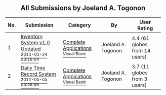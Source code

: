 ﻿<div align="center">

## All Submissions by Joeland A\. Togonon

</div>

No.  | Submission | Category | By   | User Rating
---- | ---------- | -------- | ---- | -----------
1 | [Inventory System v1\.0 Updated<br /><sup>2011-01-24 03:18:04</sup>](https://github.com/Planet-Source-Code/joeland-a-togonon-inventory-system-v1-0-updated__1-73544) | [Complete Applications<br /><sup>Visual Basic</sup>](../ByCategory/complete-applications__1-27.md) | Joeland A\. Togonon | 4.4 (61 globes from 14 users)
2 | [Daily Time Record System<br /><sup>2011-05-05 05:48:48</sup>](https://github.com/Planet-Source-Code/joeland-a-togonon-daily-time-record-system__1-73897) | [Complete Applications<br /><sup>Visual Basic</sup>](../ByCategory/complete-applications__1-27.md) | Joeland A\. Togonon | 3.7 (11 globes from 3 users)
